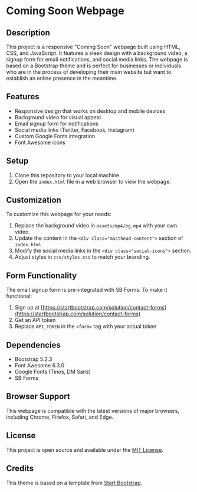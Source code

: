 # Coming Soon Webpage

## Description

This project is a responsive "Coming Soon" webpage built using HTML, CSS, and JavaScript. It features a sleek design with a background video, a signup form for email notifications, and social media links. The webpage is based on a Bootstrap theme and is perfect for businesses or individuals who are in the process of developing their main website but want to establish an online presence in the meantime.

## Features

- Responsive design that works on desktop and mobile devices
- Background video for visual appeal
- Email signup form for notifications
- Social media links (Twitter, Facebook, Instagram)
- Custom Google Fonts integration
- Font Awesome icons

## Setup

1. Clone this repository to your local machine.
2. Open the `index.html` file in a web browser to view the webpage.

## Customization

To customize this webpage for your needs:

1. Replace the background video in `assets/mp4/bg.mp4` with your own video.
2. Update the content in the `<div class="masthead-content">` section of `index.html`.
3. Modify the social media links in the `<div class="social-icons">` section.
4. Adjust styles in `css/styles.css` to match your branding.

## Form Functionality

The email signup form is pre-integrated with SB Forms. To make it functional:

1. Sign up at [https://startbootstrap.com/solution/contact-forms](https://startbootstrap.com/solution/contact-forms)
2. Get an API token
3. Replace `API_TOKEN` in the `<form>` tag with your actual token

## Dependencies

- Bootstrap 5.2.3
- Font Awesome 6.3.0
- Google Fonts (Tinos, DM Sans)
- SB Forms

## Browser Support

This webpage is compatible with the latest versions of major browsers, including Chrome, Firefox, Safari, and Edge.

## License

This project is open source and available under the [MIT License](LICENSE).

## Credits

This theme is based on a template from [Start Bootstrap](https://startbootstrap.com/).